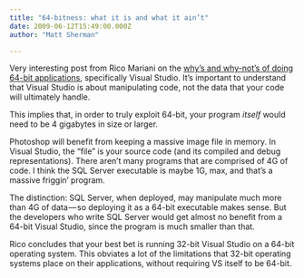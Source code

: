 ```yaml
---
title: "64-bitness: what it is and what it ain’t"
date: 2009-06-12T15:49:00.000Z
author: "Matt Sherman"

---
```


Very interesting post from Rico Mariani on the [why’s and why-not’s of doing 64-bit applications](http://blogs.msdn.com/ricom/archive/2009/06/10/visual-studio-why-is-there-no-64-bit-version.aspx), specifically Visual Studio. It’s important to understand that Visual Studio is about manipulating code, not the data that your code will ultimately handle.

This implies that, in order to truly exploit 64-bit, your program _itself_ would need to be 4 gigabytes in size or larger.

Photoshop will benefit from keeping a massive image file in memory. In Visual Studio, the “file” is your source code (and its compiled and debug representations). There aren’t many programs that are comprised of 4G of code. I think the SQL Server executable is maybe 1G, max, and that’s a massive friggin’ program.

The distinction: SQL Server, when deployed, may manipulate much more than 4G of data — so deploying it as a 64-bit executable makes sense. But the developers who write SQL Server would get almost no benefit from a 64-bit Visual Studio, since the program is much smaller than that.

Rico concludes that your best bet is running 32-bit Visual Studio on a 64-bit operating system. This obviates a lot of the limitations that 32-bit operating systems place on their applications, without requiring VS itself to be 64-bit.

